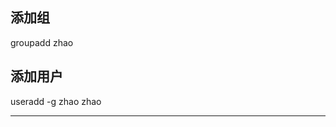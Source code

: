 ## 添加组

groupadd zhao

## 添加用户

useradd -g zhao zhao


























































































































































































































































































































































































































































































































































































































































































































































































































































---